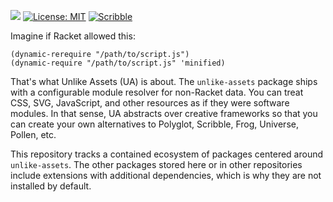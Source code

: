 [![](https://img.shields.io/badge/%E2%99%A5-Support%20Ethical%20Software-red)](https://sagegerard.com/subscribe.html)
[![License: MIT](https://img.shields.io/badge/License-MIT-yellow.svg)](https://opensource.org/licenses/MIT)
[![Scribble](https://img.shields.io/badge/Docs-Scribble-blue.svg)](http://docs.racket-lang.org/unlike-assets/index.html)

Imagine if Racket allowed this:

```
(dynamic-rerequire "/path/to/script.js")
(dynamic-require "/path/to/script.js" 'minified)
```

That's what Unlike Assets (UA) is about. The `unlike-assets` package
ships with a configurable module resolver for non-Racket data. You can
treat CSS, SVG, JavaScript, and other resources as if they were
software modules. In that sense, UA abstracts over creative frameworks
so that you can create your own alternatives to Polyglot, Scribble,
Frog, Universe, Pollen, etc.

This repository tracks a contained ecosystem of packages centered
around `unlike-assets`. The other packages stored here or in other
repositories include extensions with additional dependencies, which is
why they are not installed by default.
